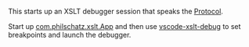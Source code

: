 This starts up an XSLT debugger session that speaks the [Protocol]().

Start up [com.philschatz.xslt.App](./com.philschatz.xslt/src/main/java/com/philschatz/xslt/App.java) and then use [vscode-xslt-debug](https://github.com/philschatz/vscode-xslt-debug) to set breakpoints and launch the debugger.

